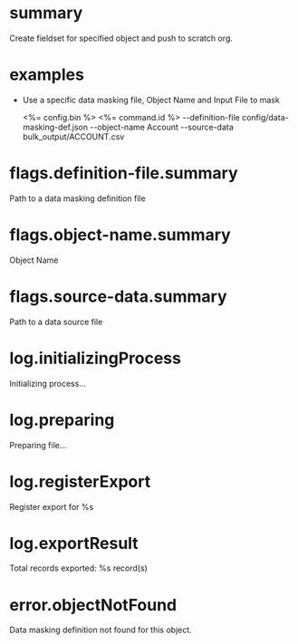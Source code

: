 # summary

Create fieldset for specified object and push to scratch org.

# examples

- Use a specific data masking file, Object Name and Input File to mask
  
  <%= config.bin %> <%= command.id %> --definition-file config/data-masking-def.json --object-name Account --source-data bulk_output/ACCOUNT.csv

# flags.definition-file.summary

Path to a data masking definition file

# flags.object-name.summary

Object Name

# flags.source-data.summary

Path to a data source file

# log.initializingProcess

Initializing process...

# log.preparing

Preparing file...

# log.registerExport

Register export for %s

# log.exportResult

Total records exported: %s record(s)

# error.objectNotFound

Data masking definition not found for this object.
